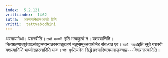 ```yaml
---
index:  5.2.121
vrittiindex:  1462
sutra:  अस्मायामेधारुआजो विनिः
vritti:  tattvabodhini 
---
```


अस्मायामेधा। यशस्वीति। `तसौ मत्वर्थे `इति भत्वाद्रुत्वं न। यशस्वानिति। नित्यग्रहणात्पूर्वत्राऽसंबद्धमप्यन्यतरस्याङ्ग्रहणं मतुप्समुच्चयार्थमिह संबध्यत एव। `तसौ मत्वर्थे`इति सूत्रे यशस्वी यशस्वानिति भाष्योदाहरणादिति भावः। `चोः कु`रित्यनेन सिद्धे व्रश्चादिषत्वमाशङ्क्याह---क्विन्नन्तत्वादिति। 

